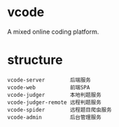 # vcode
A mixed online coding platform.

# structure
    vcode-server        后端服务
    vcode-web           前端SPA
    vcode-judger        本地判题服务
    vcode-judger-remote 远程判题服务
    vcode-spider        远程题目爬虫服务
    vcode-admin         后台管理服务
